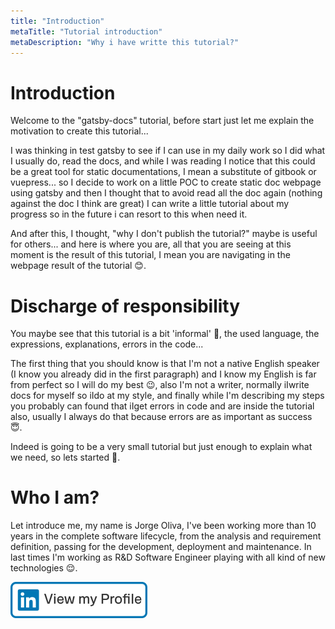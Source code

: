 ```yaml
---
title: "Introduction"
metaTitle: "Tutorial introduction"
metaDescription: "Why i have writte this tutorial?"
---
```


# Introduction

Welcome to the "gatsby-docs" tutorial, before start just let me explain the motivation to create this tutorial...

I was thinking in test gatsby to see if I can use in my daily work so I did what I usually do, read the docs, and while I was reading I notice that this could be a great tool for static documentations, I mean a substitute of gitbook or vuepress... so I decide to work on a little POC to create static doc webpage using gatsby and then I thought that to avoid read all the doc again (nothing against the doc I think are great) I can write a little tutorial about my progress so in the future i can resort to this when  need it.

And after this, I thought, "why I don't publish the tutorial?" maybe is useful for others... and here is where you are, all that you are seeing at this moment is the result of this tutorial, I mean you are navigating in the webpage result of the tutorial 😊.


# Discharge of responsibility

You maybe see that this tutorial is a bit 'informal' 👻, the used language, the expressions, explanations, errors in the code... 

The first thing that you should know is that I'm not a native English speaker (I know you already did in the first paragraph) and I know my English is far from perfect so I will do my best 😉, also I'm not a writer, normally iIwrite docs for myself so iIdo at my style, and finally while I'm describing my steps you probably can found that iIget errors in code and are inside the tutorial also, usually I always do that because errors are as important as success 😇.

Indeed is going to be a very small tutorial but just enough to explain what we need, so lets started 🏁.


# Who I am?

Let introduce me, my name is Jorge Oliva, I've been working more than 10 years in the complete software lifecycle, from the analysis and requirement definition, passing for the development, deployment and maintenance. In last times I'm working as R&D Software Engineer playing with all kind of new technologies 😌.

[![view-profile](doc-img/linkedin-btn.png)](https://www.linkedin.com/in/jorge-oliva-29291325/)



